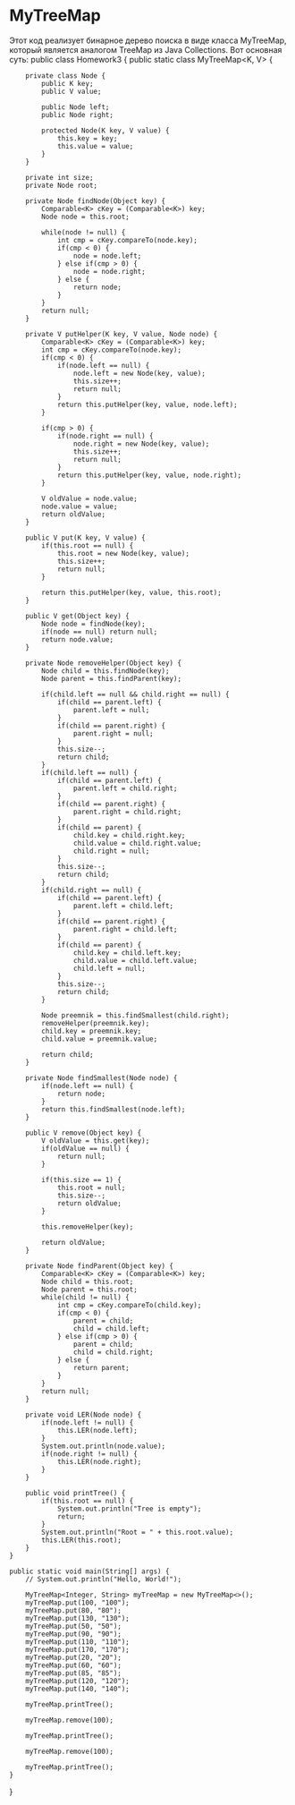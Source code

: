 # MyTreeMap
Этот код реализует бинарное дерево поиска в виде класса MyTreeMap, который является аналогом TreeMap из Java Collections. Вот основная суть:
public class Homework3 {
    public static class MyTreeMap<K, V> {

        private class Node {
            public K key;
            public V value;

            public Node left;
            public Node right;

            protected Node(K key, V value) {
                this.key = key;
                this.value = value;
            }
        }

        private int size;
        private Node root;

        private Node findNode(Object key) {
            Comparable<K> cKey = (Comparable<K>) key;
            Node node = this.root;

            while(node != null) {
                int cmp = cKey.compareTo(node.key);
                if(cmp < 0) {
                    node = node.left;
                } else if(cmp > 0) {
                    node = node.right;
                } else {
                    return node;
                }
            }
            return null;
        }

        private V putHelper(K key, V value, Node node) {
            Comparable<K> cKey = (Comparable<K>) key;
            int cmp = cKey.compareTo(node.key);
            if(cmp < 0) {
                if(node.left == null) {
                    node.left = new Node(key, value);
                    this.size++;
                    return null;
                }
                return this.putHelper(key, value, node.left);
            }

            if(cmp > 0) {
                if(node.right == null) {
                    node.right = new Node(key, value);
                    this.size++;
                    return null;
                }
                return this.putHelper(key, value, node.right);
            }

            V oldValue = node.value;
            node.value = value;
            return oldValue;
        }

        public V put(K key, V value) {
            if(this.root == null) {
                this.root = new Node(key, value);
                this.size++;
                return null;
            }

            return this.putHelper(key, value, this.root);
        }

        public V get(Object key) {
            Node node = findNode(key);
            if(node == null) return null;
            return node.value;
        }

        private Node removeHelper(Object key) {
            Node child = this.findNode(key);
            Node parent = this.findParent(key);

            if(child.left == null && child.right == null) {
                if(child == parent.left) {
                    parent.left = null;
                }
                if(child == parent.right) {
                    parent.right = null;
                }
                this.size--;
                return child;
            }
            if(child.left == null) {
                if(child == parent.left) {
                    parent.left = child.right;
                }
                if(child == parent.right) {
                    parent.right = child.right;
                }
                if(child == parent) {
                    child.key = child.right.key;
                    child.value = child.right.value;
                    child.right = null;
                }
                this.size--;
                return child;
            }
            if(child.right == null) {
                if(child == parent.left) {
                    parent.left = child.left;
                }
                if(child == parent.right) {
                    parent.right = child.left;
                }
                if(child == parent) {
                    child.key = child.left.key;
                    child.value = child.left.value;
                    child.left = null;
                }
                this.size--;
                return child;
            }

            Node preemnik = this.findSmallest(child.right);
            removeHelper(preemnik.key);
            child.key = preemnik.key;
            child.value = preemnik.value;

            return child;
        }

        private Node findSmallest(Node node) {
            if(node.left == null) {
                return node;
            }
            return this.findSmallest(node.left);
        }

        public V remove(Object key) {
            V oldValue = this.get(key);
            if(oldValue == null) {
                return null;
            }

            if(this.size == 1) {
                this.root = null;
                this.size--;
                return oldValue;
            }

            this.removeHelper(key);

            return oldValue;
        }

        private Node findParent(Object key) {
            Comparable<K> cKey = (Comparable<K>) key;
            Node child = this.root;
            Node parent = this.root;
            while(child != null) {
                int cmp = cKey.compareTo(child.key);
                if(cmp < 0) {
                    parent = child;
                    child = child.left;
                } else if(cmp > 0) {
                    parent = child;
                    child = child.right;
                } else {
                    return parent;
                }
            }
            return null;
        }

        private void LER(Node node) {
            if(node.left != null) {
                this.LER(node.left);
            }
            System.out.println(node.value);
            if(node.right != null) {
                this.LER(node.right);
            }
        }

        public void printTree() {
            if(this.root == null) {
                System.out.println("Tree is empty");
                return;
            }
            System.out.println("Root = " + this.root.value);
            this.LER(this.root);
        }
    }

    public static void main(String[] args) {
        // System.out.println("Hello, World!");

        MyTreeMap<Integer, String> myTreeMap = new MyTreeMap<>();
        myTreeMap.put(100, "100");
        myTreeMap.put(80, "80");
        myTreeMap.put(130, "130");
        myTreeMap.put(50, "50");
        myTreeMap.put(90, "90");
        myTreeMap.put(110, "110");
        myTreeMap.put(170, "170");
        myTreeMap.put(20, "20");
        myTreeMap.put(60, "60");
        myTreeMap.put(85, "85");
        myTreeMap.put(120, "120");
        myTreeMap.put(140, "140");

        myTreeMap.printTree();

        myTreeMap.remove(100);

        myTreeMap.printTree();

        myTreeMap.remove(100);

        myTreeMap.printTree();
    }
}
